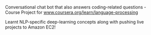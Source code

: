 Conversational chat bot that also answers coding-related questions - Course Project for www.coursera.org/learn/language-processing

Learnt NLP-specific deep-learning concepts along with pushing live projects to Amazon EC2!
